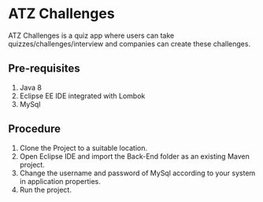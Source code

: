# ATZ Challenges
ATZ Challenges is a quiz app where users can take quizzes/challenges/interview and companies can create these challenges.


## Pre-requisites
1. Java 8
2. Eclipse EE IDE integrated with Lombok
3. MySql


## Procedure
1. Clone the Project to a suitable location.
2. Open Eclipse IDE and import the Back-End folder as an existing Maven project.
3. Change the username and password of MySql according to your system in application properties.
4. Run the project.
